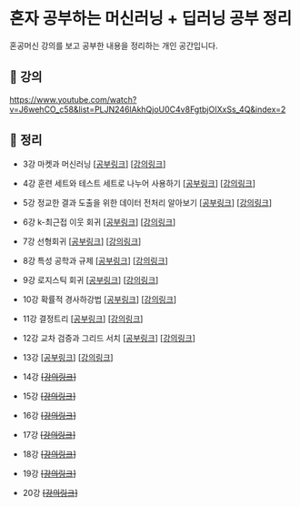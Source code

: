 # 혼자 공부하는 머신러닝 + 딥러닝 공부 정리
혼공머신 강의를 보고 공부한 내용을 정리하는 개인 공간입니다.

## 📖 강의
https://www.youtube.com/watch?v=J6wehCO_c58&list=PLJN246lAkhQjoU0C4v8FgtbjOIXxSs_4Q&index=2

## 📝 정리
- 3강 마켓과 머신러닝 [[공부링크](https://github.com/LeeJongEun02/study_python/blob/main/youtube_%ED%98%BC%EC%9E%90%EA%B3%B5%EB%B6%80%ED%95%98%EB%8A%94%EB%A8%B8%EC%8B%A0%EB%9F%AC%EB%8B%9D%2B%EB%94%A5%EB%9F%AC%EB%8B%9D/lecture03.ipynb)]
[[강의링크](https://www.youtube.com/watch?v=GOCVVSMeIf8&list=PLJN246lAkhQjoU0C4v8FgtbjOIXxSs_4Q&index=3)]

- 4강 훈련 세트와 테스트 세트로 나누어 사용하기 [[공부링크](https://github.com/LeeJongEun02/study_python/blob/main/youtube_%ED%98%BC%EC%9E%90%EA%B3%B5%EB%B6%80%ED%95%98%EB%8A%94%EB%A8%B8%EC%8B%A0%EB%9F%AC%EB%8B%9D%2B%EB%94%A5%EB%9F%AC%EB%8B%9D/lecture04.ipynb)]
[[강의링크](https://www.youtube.com/watch?v=o9kGDpZbmx0&list=PLJN246lAkhQjoU0C4v8FgtbjOIXxSs_4Q&index=4)]

- 5강 정교한 결과 도출을 위한 데이터 전처리 알아보기 [[공부링크](https://github.com/LeeJongEun02/study_python/blob/main/youtube_%ED%98%BC%EC%9E%90%EA%B3%B5%EB%B6%80%ED%95%98%EB%8A%94%EB%A8%B8%EC%8B%A0%EB%9F%AC%EB%8B%9D%2B%EB%94%A5%EB%9F%AC%EB%8B%9D/lecture05.ipynb)]
[[강의링크](https://www.youtube.com/watch?v=kaCJ-knm8KU&list=PLJN246lAkhQjoU0C4v8FgtbjOIXxSs_4Q&index=5)]

- 6강 k-최근접 이웃 회귀 [[공부링크](https://github.com/LeeJongEun02/study_python/blob/main/youtube_%ED%98%BC%EC%9E%90%EA%B3%B5%EB%B6%80%ED%95%98%EB%8A%94%EB%A8%B8%EC%8B%A0%EB%9F%AC%EB%8B%9D%2B%EB%94%A5%EB%9F%AC%EB%8B%9D/lecture06.ipynb)] 
[[강의링크](https://www.youtube.com/watch?v=0mrLRkgbjA0&list=PLJN246lAkhQjoU0C4v8FgtbjOIXxSs_4Q&index=6)]

- 7강 선형회귀 [[공부링크](https://github.com/LeeJongEun02/study_python/blob/main/youtube_%ED%98%BC%EC%9E%90%EA%B3%B5%EB%B6%80%ED%95%98%EB%8A%94%EB%A8%B8%EC%8B%A0%EB%9F%AC%EB%8B%9D%2B%EB%94%A5%EB%9F%AC%EB%8B%9D/lecture07.ipynb)]
[[강의링크](https://www.youtube.com/watch?v=xkknXJeEaVA&list=PLJN246lAkhQjoU0C4v8FgtbjOIXxSs_4Q&index=7)]

- 8강 특성 공학과 규제 [[공부링크](https://github.com/LeeJongEun02/study_python/blob/main/youtube_%ED%98%BC%EC%9E%90%EA%B3%B5%EB%B6%80%ED%95%98%EB%8A%94%EB%A8%B8%EC%8B%A0%EB%9F%AC%EB%8B%9D%2B%EB%94%A5%EB%9F%AC%EB%8B%9D/lecture08.ipynb)]
[[강의링크](https://www.youtube.com/watch?v=PLECEclz0p4)]

- 9강 로지스틱 회귀 [[공부링크](https://github.com/LeeJongEun02/study_python/blob/main/youtube_%ED%98%BC%EC%9E%90%EA%B3%B5%EB%B6%80%ED%95%98%EB%8A%94%EB%A8%B8%EC%8B%A0%EB%9F%AC%EB%8B%9D%2B%EB%94%A5%EB%9F%AC%EB%8B%9D/lecture09.ipynb)] 
[[강의링크](https://www.youtube.com/watch?v=pO27UnTsYQU)]

- 10강 확률적 경사하강법  [[공부링크](https://github.com/LeeJongEun02/study_python/blob/main/youtube_%ED%98%BC%EC%9E%90%EA%B3%B5%EB%B6%80%ED%95%98%EB%8A%94%EB%A8%B8%EC%8B%A0%EB%9F%AC%EB%8B%9D%2B%EB%94%A5%EB%9F%AC%EB%8B%9D/lecture10.ipynb)]
[[강의링크](https://www.youtube.com/watch?v=A1UUnfijQfQ&list=PLJN246lAkhQjoU0C4v8FgtbjOIXxSs_4Q&index=10)]

- 11강 결정트리 [[공부링크](https://github.com/LeeJongEun02/study_python/blob/main/youtube_%ED%98%BC%EC%9E%90%EA%B3%B5%EB%B6%80%ED%95%98%EB%8A%94%EB%A8%B8%EC%8B%A0%EB%9F%AC%EB%8B%9D%2B%EB%94%A5%EB%9F%AC%EB%8B%9D/lecture11.ipynb)]
[[강의링크](https://www.youtube.com/watch?v=tOzxDGp8rsg&list=PLJN246lAkhQjoU0C4v8FgtbjOIXxSs_4Q&index=11)]

- 12강 교차 검증과 그리드 서치 [[공부링크](https://github.com/LeeJongEun02/study_python/blob/main/youtube_%ED%98%BC%EC%9E%90%EA%B3%B5%EB%B6%80%ED%95%98%EB%8A%94%EB%A8%B8%EC%8B%A0%EB%9F%AC%EB%8B%9D%2B%EB%94%A5%EB%9F%AC%EB%8B%9D/lecture12.ipynb)]
[[강의링크](https://www.youtube.com/watch?v=ZaIKUvHquEQ&list=PLJN246lAkhQjoU0C4v8FgtbjOIXxSs_4Q&index=13)]

- 13강  [[공부링크](https://github.com/LeeJongEun02/study/blob/453991b08bf8fe511500fc8de1cca1e022bad973/youtube_%ED%98%BC%EC%9E%90%EA%B3%B5%EB%B6%80%ED%95%98%EB%8A%94%EB%A8%B8%EC%8B%A0%EB%9F%AC%EB%8B%9D%2B%EB%94%A5%EB%9F%AC%EB%8B%9D/lecture13.ipynb)]
[[강의링크](https://www.youtube.com/watch?v=Moz8i-tKurk&list=PLJN246lAkhQjoU0C4v8FgtbjOIXxSs_4Q&index=13)]
- 14강  ~~[[강의링크]()]~~
- 15강  ~~[[강의링크]()]~~
- 16강  ~~[[강의링크]()]~~
- 17강  ~~[[강의링크]()]~~
- 18강  ~~[[강의링크]()]~~
- 19강  ~~[[강의링크]()]~~
- 20강  ~~[[강의링크]()]~~
